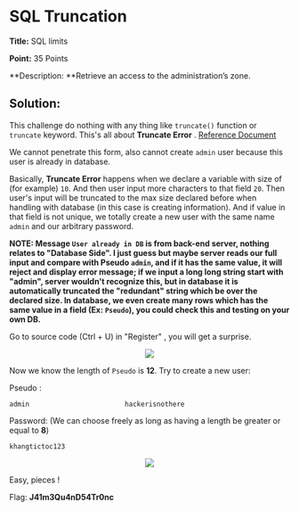 # SQL Truncation

**Title:** SQL limits

**Point:** 35 Points

**Description: **Retrieve an access to the administration’s zone.

## Solution:

This challenge do nothing with any thing like `truncate()` function or `truncate` keyword. This's all about **Truncate Error** . [Reference Document](https://en.dirceuresende.com/blog/sql-server-string-or-binary-data-would-be-truncated-o-que-e-como-identificar-a-causa-raiz-e-como-corrigir/#:~:text=What%20is%20%E2%80%9CString%20or%20binary,than%20the%20maximum%20field%20size.)

We cannot penetrate this form, also cannot create `admin` user because this user is already in database.

Basically, **Truncate Error** happens when we declare a variable with size of (for example) `10`. And then user input more characters to that field `20`. Then user's input will be truncated to the max size declared before when handling with database (in this case is creating information). And if value in that field is not unique, we totally create a new user with the same name `admin` and our arbitrary password.

**NOTE: Message `User already in DB` is from back-end server, nothing relates to "Database Side". I just guess but maybe server reads our full input and compare with Pseudo `admin`, and if it has the same value, it will reject and display error message; if we input a long long string start with "admin", server wouldn't recognize this, but in database it is automatically truncated the "redundant" string which be over the declared size. In database, we even create many rows which has the same value in a field (Ex: `Pseudo`), you could check this and testing on your own DB.**

Go to source code (Ctrl + U) in "Register" , you will get a surprise. 

<p align="center"> <img src="https://user-images.githubusercontent.com/48288606/160291900-98940ab9-96dd-47e7-ab77-f222f5aedd8c.png"> </p>

Now we know the length of `Pseudo` is **12**. Try to create a new user:

Pseudo : 

```
admin                        hackerisnothere
```

Password: (We can choose freely as long as having a length be greater or equal to **8**)

```
khangtictoc123
```

<p align="center"> <img src="https://user-images.githubusercontent.com/48288606/160292269-563b3fcc-f8a2-45b4-a58a-3526f67fa741.png"> </p>

Easy, pieces !


Flag: **J41m3Qu4nD54Tr0nc**
